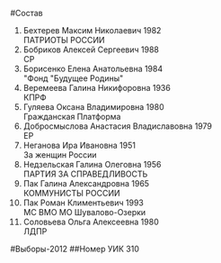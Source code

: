 #Состав
1. Бехтерев Максим Николаевич 1982   
    ПАТРИОТЫ РОССИИ
2. Бобриков Алексей Сергеевич 1988   
    СР
3. Борисенко Елена Анатольевна 1984   
    "Фонд "Будущее Родины"
4. Веремеева Галина Никифоровна 1936   
    КПРФ
5. Гуляева Оксана Владимировна 1980   
    Гражданская Платформа
6. Добросмыслова Анастасия Владиславовна 1979   
    ЕР
7. Неганова Ира Ивановна 1951   
    За женщин России
8. Недзельская Галина Олеговна 1956   
    ПАРТИЯ ЗА СПРАВЕДЛИВОСТЬ
9. Пак Галина Александровна 1965   
    КОММУНИСТЫ РОССИИ
10. Пак Роман Климентьевич 1993   
    МС ВМО МО Шувалово-Озерки
11. Соловьева Ольга Алексеевна 1980   
    ЛДПР

#Выборы-2012
##Номер УИК
310